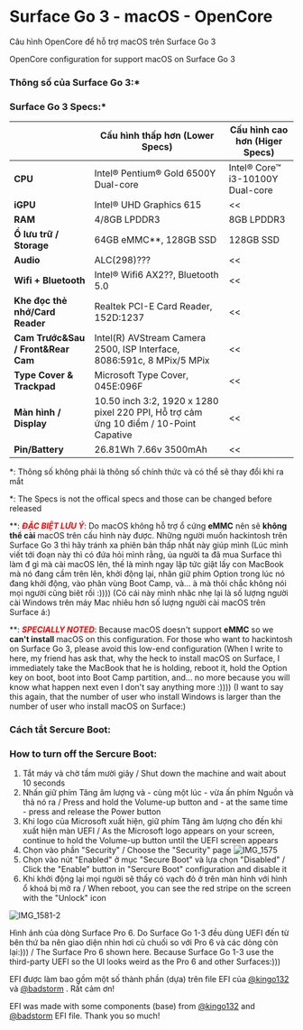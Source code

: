 # Surface Go 3 - macOS - OpenCore

Câu hình OpenCore để hỗ trợ macOS trên Surface Go 3

OpenCore configuration for support macOS on Surface Go 3

### Thông số của Surface Go 3:*
### Surface Go 3 Specs:*
|                               |  Cấu hình thấp hơn (Lower Specs)     |   Cấu hình cao hơn (Higer Specs)             |
|-------------------------------|--------------------------------------|----------------------------------------------|
|         **CPU**               | Intel® Pentium® Gold 6500Y Dual-core |   Intel® Core™ i3-10100Y Dual-core           |
|         **iGPU**              |     Intel® UHD Graphics 615          |                  <<                          |
|         **RAM**               |           4/8GB LPDDR3               |               8GB LPDDR3                     |
|  **Ổ lưu trữ / Storage**      |      64GB eMMC**, 128GB SSD          |               128GB SSD                      |
|         **Audio**             |              ALC(298)???             |                  <<                          |
| **Wifi + Bluetooth**          |   Intel® Wifi6 AX2??, Bluetooth 5.0  |                  <<                          |
|**Khe đọc thẻ nhớ/Card Reader**| Realtek PCI-E Card Reader, 152D:1237 |                  <<                          |
|**Cam Trước&Sau / Front&Rear Cam**|Intel(R) AVStream Camera 2500, ISP Interface, 8086:591c, 8 MPix/5 MPix|     <<    | 
| **Type Cover & Trackpad**     |Microsoft Type Cover, 045E:096F|                                      <<             |
|**Màn hình / Display**      |10.50 inch 3:2, 1920 x 1280 pixel 220 PPI, Hỗ trợ cảm ứng 10 điểm / 10-Point Capative|<<|
|      **Pin/Battery**          |26.81Wh 7.66v 3500mAh|            <<                                                 |


*: Thông số không phải là thông số chính thức và có thể sẽ thay đổi khi ra mắt

*: The Specs is not the offical specs and those can be changed before released

**: <span style="color:red">_**ĐẶC BIỆT LƯU Ý**_</span>: Do macOS không hỗ trợ ổ cứng **eMMC** nên sẽ **không thể cài** macOS trên cấu hình này được. Những người muốn hackintosh trên Surface Go 3 thì hãy tránh xa phiên bản thấp nhất này giúp mình (Lúc mình viết tới đoạn này thì có đứa hỏi mình rằng, ủa người ta đã mua Surface thì làm đ gì mà cài macOS lên, thế là mình ngay lập tức giật lấy con MacBook mà nó đang cầm trên lên, khởi động lại, nhân giữ phím Option trong lúc nó đang khởi động, vào phân vùng Boot Camp, và... à mà thôi chắc không nói mọi người cũng biêt rồi :)))) (Có cái này mình nhăc nhẹ lại là số lượng người cài Windows trên máy Mac nhiêu hơn số lượng người cài macOS trên Surface á:)

**: <span style="color:red">_**SPECIALLY NOTED**_</span>: Because macOS doesn't support **eMMC** so we **can't install** macOS on this configuration. For those who want to hackintosh on Surface Go 3, please avoid this low-end configuration (When I write to here, my friend has ask that, why the heck to install macOS on Surface, I immediately take the MacBook that he is holding, reboot it, hold the Option key on boot, boot into Boot Camp partition, and... no more because you will know what happen next even I don't say anything more :)))) (I want to say this again, that the number of user who install Windows is larger than the number of user who install macOS on Surface:)

### Cách tắt Sercure Boot:
### How to turn off the Sercure Boot:
1. Tắt máy và chờ tầm mười giây / Shut down the machine and wait about 10 seconds
2. Nhấn giữ phím Tăng âm lượng và - cùng một lúc - vừa ấn phím Nguồn và thả nó ra / Press and hold the Volume-up button and - at the same time - press and release the Power button
3. Khi logo của Microsoft xuất hiện, giữ phím Tăng âm lượng cho đến khi xuất hiện màn UEFI / As the Microsoft logo appears on your screen, continue to hold the Volume-up button until the UEFI screen appears
4. Chọn vào phần "Security" / Choose the "Security" page
![IMG_1575](https://user-images.githubusercontent.com/54268369/132239366-172856c6-8739-4ebb-b874-2f20048b151d.jpg)
5. Chọn vào nút "Enabled" ở mục "Secure Boot" và lựa chọn "Disabled" / Click the "Enable" button in "Sercure Boot" configuration and disable it
6. Khi khởi động lại mọi người sẽ thấy có vạch đỏ ở trên màn hình với hình ổ khoá bị mở ra / When reboot, you can see the red stripe on the screen with the "Unlock" icon
 
![IMG_1581-2](https://user-images.githubusercontent.com/54268369/132240600-1910f7c7-688a-4f44-8db8-dcb85f981139.jpg)

Hình ảnh của dòng Surface Pro 6. Do Surface Go 1-3 đều dùng UEFI đến từ bên thứ ba nên giao diện nhìn hơi củ chuối so với Pro 6 và các dòng còn lại:))) / The Surface Pro 6 shown here. Because Surface Go 1-3 use the third-party UEFI so the UI looks weird as the Pro 6 and other Surfaces:)))

EFI được làm bao gồm một số thành phần (dựa) trên file EFI của [@kingo132](https://github.com/kingo132) và [@badstorm](https://github.com/badstorm) . Rất cảm ơn!

EFI was made with some components (base) from [@kingo132](https://github.com/kingo132) and [@badstorm](https://github.com/badstorm) EFI file. Thank you so much!
